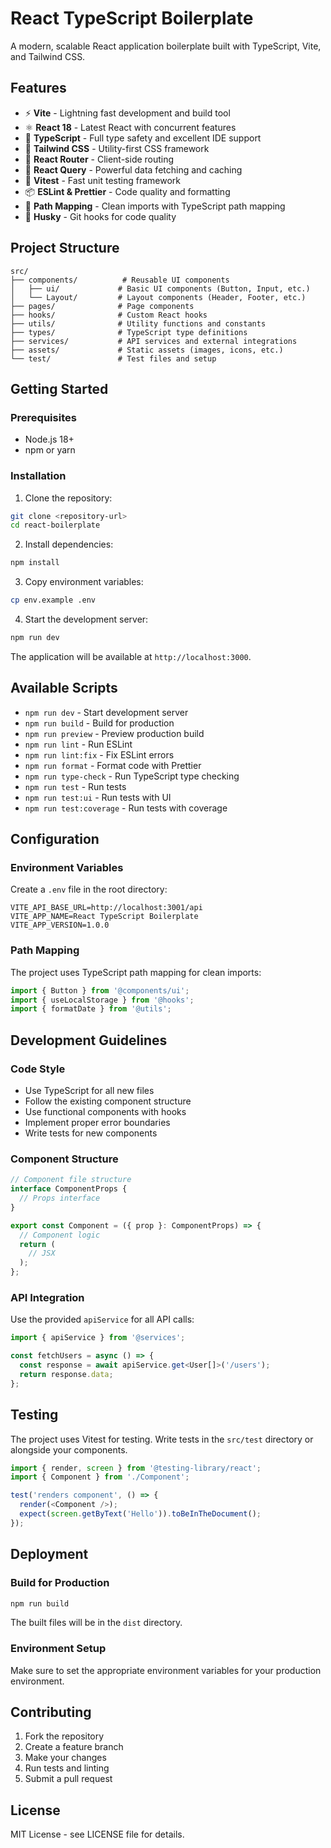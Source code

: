 # React TypeScript Boilerplate

A modern, scalable React application boilerplate built with TypeScript, Vite, and Tailwind CSS.

## Features

- ⚡ **Vite** - Lightning fast development and build tool
- ⚛️ **React 18** - Latest React with concurrent features
- 🔷 **TypeScript** - Full type safety and excellent IDE support
- 🎨 **Tailwind CSS** - Utility-first CSS framework
- 🧭 **React Router** - Client-side routing
- 🔄 **React Query** - Powerful data fetching and caching
- 🧪 **Vitest** - Fast unit testing framework
- 📦 **ESLint & Prettier** - Code quality and formatting
- 🎯 **Path Mapping** - Clean imports with TypeScript path mapping
- 🔧 **Husky** - Git hooks for code quality

## Project Structure

```
src/
├── components/          # Reusable UI components
│   ├── ui/             # Basic UI components (Button, Input, etc.)
│   └── Layout/         # Layout components (Header, Footer, etc.)
├── pages/              # Page components
├── hooks/              # Custom React hooks
├── utils/              # Utility functions and constants
├── types/              # TypeScript type definitions
├── services/           # API services and external integrations
├── assets/             # Static assets (images, icons, etc.)
└── test/               # Test files and setup
```

## Getting Started

### Prerequisites

- Node.js 18+ 
- npm or yarn

### Installation

1. Clone the repository:
```bash
git clone <repository-url>
cd react-boilerplate
```

2. Install dependencies:
```bash
npm install
```

3. Copy environment variables:
```bash
cp env.example .env
```

4. Start the development server:
```bash
npm run dev
```

The application will be available at `http://localhost:3000`.

## Available Scripts

- `npm run dev` - Start development server
- `npm run build` - Build for production
- `npm run preview` - Preview production build
- `npm run lint` - Run ESLint
- `npm run lint:fix` - Fix ESLint errors
- `npm run format` - Format code with Prettier
- `npm run type-check` - Run TypeScript type checking
- `npm run test` - Run tests
- `npm run test:ui` - Run tests with UI
- `npm run test:coverage` - Run tests with coverage

## Configuration

### Environment Variables

Create a `.env` file in the root directory:

```env
VITE_API_BASE_URL=http://localhost:3001/api
VITE_APP_NAME=React TypeScript Boilerplate
VITE_APP_VERSION=1.0.0
```

### Path Mapping

The project uses TypeScript path mapping for clean imports:

```typescript
import { Button } from '@components/ui';
import { useLocalStorage } from '@hooks';
import { formatDate } from '@utils';
```

## Development Guidelines

### Code Style

- Use TypeScript for all new files
- Follow the existing component structure
- Use functional components with hooks
- Implement proper error boundaries
- Write tests for new components

### Component Structure

```typescript
// Component file structure
interface ComponentProps {
  // Props interface
}

export const Component = ({ prop }: ComponentProps) => {
  // Component logic
  return (
    // JSX
  );
};
```

### API Integration

Use the provided `apiService` for all API calls:

```typescript
import { apiService } from '@services';

const fetchUsers = async () => {
  const response = await apiService.get<User[]>('/users');
  return response.data;
};
```

## Testing

The project uses Vitest for testing. Write tests in the `src/test` directory or alongside your components.

```typescript
import { render, screen } from '@testing-library/react';
import { Component } from './Component';

test('renders component', () => {
  render(<Component />);
  expect(screen.getByText('Hello')).toBeInTheDocument();
});
```

## Deployment

### Build for Production

```bash
npm run build
```

The built files will be in the `dist` directory.

### Environment Setup

Make sure to set the appropriate environment variables for your production environment.

## Contributing

1. Fork the repository
2. Create a feature branch
3. Make your changes
4. Run tests and linting
5. Submit a pull request

## License

MIT License - see LICENSE file for details.
